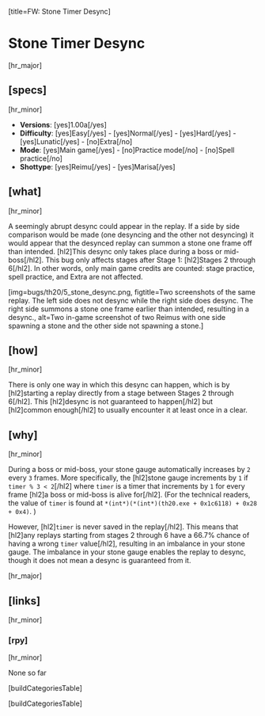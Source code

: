 [title=FW: Stone Timer Desync]
# Stone Timer Desync
[hr_major]

## [specs]  
[hr_minor]

* **Versions**: [yes]1.00a[/yes]
* **Difficulty**: [yes]Easy[/yes] - [yes]Normal[/yes] - [yes]Hard[/yes] - [yes]Lunatic[/yes] - [no]Extra[/no]
* **Mode**: [yes]Main game[/yes] - [no]Practice mode[/no] - [no]Spell practice[/no]  
* **Shottype**: [yes]Reimu[/yes] - [yes]Marisa[/yes]

## [what]
[hr_minor]

A seemingly abrupt desync could appear in the replay. If a side by side comparison would be made (one desyncing and the other not desyncing) it would appear that the desynced replay can summon a stone one frame off than intended. [hl2]This desync only takes place during a boss or mid-boss[/hl2]. This bug only affects stages after Stage 1: [hl2]Stages 2 through 6[/hl2]. In other words, only main game credits are counted: stage practice, spell practice, and Extra are not affected. 

[img=bugs/th20/5_stone_desync.png, figtitle=Two screenshots of the same replay. The left side does not desync while the right side does desync. The right side summons a stone one frame earlier than intended, resulting in a desync., alt=Two in-game screenshot of two Reimus with one side spawning a stone and the other side not spawning a stone.]

## [how]
[hr_minor]

There is only one way in which this desync can happen, which is by [hl2]starting a replay directly from a stage between Stages 2 through 6[/hl2]. This [hl2]desync is not guaranteed to happen[/hl2] but [hl2]common enough[/hl2] to usually encounter it at least once in a clear.

## [why]
[hr_minor]

During a boss or mid-boss, your stone gauge automatically increases by ``2`` every ``3`` frames. More specifically, the [hl2]stone gauge increments by ``1`` if ``timer % 3 < 2``[/hl2] where ``timer`` is a timer that increments by ``1`` for every frame [hl2]a boss or mid-boss is alive for[/hl2]. (For the technical readers, the value of ``timer`` is found at ``*(int*)(*(int*)(th20.exe + 0x1c6118) + 0x28 + 0x4)``.
)

However, [hl2]``timer`` is never saved in the replay[/hl2]. This means that [hl2]any replays starting from stages 2 through 6 have a 66.7% chance of having a wrong ``timer`` value[/hl2], resulting in an imbalance in your stone gauge. The imbalance in your stone gauge enables the replay to desync, though it does not mean a desync is guaranteed from it.

[hr_major]
## [links]
[hr_minor]
### [rpy]
[hr_minor]

None so far

[buildCategoriesTable]

<!-- 
### [vid]
[hr_minor]

None so far. -->

[buildCategoriesTable]